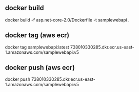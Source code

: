 ## docker build
docker build -f asp.net-core-2.0/Dockerfile  -t samplewebapi .

## docker tag (aws ecr)
docker tag samplewebapi:latest 738010330285.dkr.ecr.us-east-1.amazonaws.com/samplewebapi:v5

## docker push (aws ecr)
docker push 738010330285.dkr.ecr.us-east-1.amazonaws.com/samplewebapi:v5
